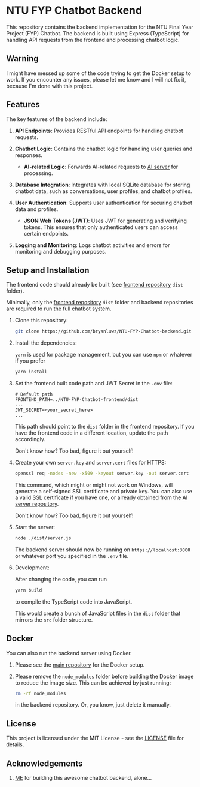 # NTU FYP Chatbot Backend

This repository contains the backend implementation for the NTU Final Year Project (FYP) Chatbot. The backend is built using Express (TypeScript) for handling API requests from the frontend and processing chatbot logic.

## Warning

I might have messed up some of the code trying to get the Docker setup to work. If you encounter any issues, please let me know and I will not fix it, because I'm done with this project.

## Features

The key features of the backend include:

1. **API Endpoints**: Provides RESTful API endpoints for handling chatbot requests.

2. **Chatbot Logic**: Contains the chatbot logic for handling user queries and responses.

   - **AI-related Logic**: Forwards AI-related requests to [AI server](https://github.com/bryanluwz/NTU-FYP-Chatbot-AI) for processing.

3. **Database Integration**: Integrates with local SQLite database for storing chatbot data, such as conversations, user profiles, and chatbot profiles.

4. **User Authentication**: Supports user authentication for securing chatbot data and profiles.

   - **JSON Web Tokens (JWT)**: Uses JWT for generating and verifying tokens. This ensures that only authenticated users can access certain endpoints.

5. **Logging and Monitoring**: Logs chatbot activities and errors for monitoring and debugging purposes.

## Setup and Installation

The frontend code should already be built (see [frontend repository](https://github.com/bryanluwz/NTU-FYP-Chatbot-frontend) `dist` folder).

Minimally, only the [frontend repository](https://github.com/bryanluwz/NTU-FYP-Chatbot-frontend) `dist` folder and backend repositories are required to run the full chatbot system.

1. Clone this repository:

   ```bash
   git clone https://github.com/bryanluwz/NTU-FYP-Chatbot-backend.git
   ```

2. Install the dependencies:

   `yarn` is used for package management, but you can use `npm` or whatever if you prefer

   ```bash
   yarn install
   ```

3. Set the frontend built code path and JWT Secret in the `.env` file:

   ```env
   # Default path
   FRONTEND_PATH=../NTU-FYP-Chatbot-frontend/dist
   ...
   JWT_SECRET=<your_secret_here>
   ...
   ```

   This path should point to the `dist` folder in the frontend repository. If you have the frontend code in a different location, update the path accordingly.

   Don't know how? Too bad, figure it out yourself!

4. Create your own `server.key` and `server.cert` files for HTTPS:

   ```bash
   openssl req -nodes -new -x509 -keyout server.key -out server.cert
   ```

   This command, which might or might not work on Windows, will generate a self-signed SSL certificate and private key. You can also use a valid SSL certificate if you have one, or already obtained from the [AI server repository](https://github.com/bryanluwz/NTU-FYP-Chatbot-AI).

   Don't know how? Too bad, figure it out yourself!

5. Start the server:

   ```bash
   node ./dist/server.js
   ```

   The backend server should now be running on `https://localhost:3000` or whatever port you specified in the `.env` file.

6. Development:

   After changing the code, you can run

   ```bash
   yarn build
   ```

   to compile the TypeScript code into JavaScript.

   This would create a bunch of JavaScript files in the `dist` folder that mirrors the `src` folder structure.

## Docker

You can also run the backend server using Docker.

1. Please see the [main repository](https://github.com/bryanluwz/NTU-FYP-Chatbot) for the Docker setup.

2. Please remove the `node_modules` folder before building the Docker image to reduce the image size. This can be achieved by just running:

   ```bash
   rm -rf node_modules
   ```

   in the backend repository. Or, you know, just delete it manually.

## License

This project is licensed under the MIT License - see the [LICENSE](LICENSE) file for details.

## Acknowledgements

1. [ME](https://github.com/bryanluwz) for building this awesome chatbot backend, alone...
